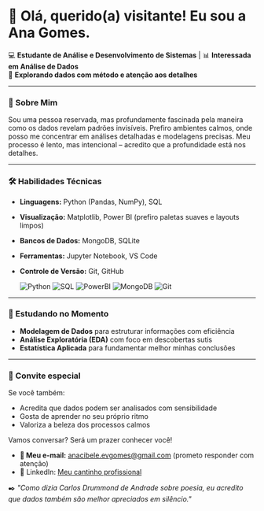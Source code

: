 # 🌼 Olá, querido(a) visitante! Eu sou a Ana Gomes.

💻 **Estudante de Análise e Desenvolvimento de Sistemas** | 📊 **Interessada em Análise de Dados**  
🌱 **Explorando dados com método e atenção aos detalhes**   

---

### 🦉 Sobre Mim  
Sou uma pessoa reservada, mas profundamente fascinada pela maneira como os dados revelam padrões invisíveis. Prefiro ambientes calmos, onde posso me concentrar em análises detalhadas e modelagens precisas. Meu processo é lento, mas intencional – acredito que a profundidade está nos detalhes.  

---

### 🛠 Habilidades Técnicas  
- **Linguagens:** Python (Pandas, NumPy), SQL  
- **Visualização:** Matplotlib, Power BI (prefiro paletas suaves e layouts limpos)  
- **Bancos de Dados:** MongoDB, SQLite  
- **Ferramentas:** Jupyter Notebook, VS Code  
- **Controle de Versão:** Git, GitHub

  ![Python](https://img.shields.io/badge/Python-2e8b57?style=flat&logo=python&logoColor=white)
    ![SQL](https://img.shields.io/badge/SQL-3a5f0b?style=flat&logo=postgresql&logoColor=white)
      ![PowerBI](https://img.shields.io/badge/Power_BI-4caf50?style=flat&logo=powerbi&logoColor=white)
![MongoDB](https://img.shields.io/badge/MongoDB-228b22?style=flat&logo=mongodb&logoColor=white)
![Git](https://img.shields.io/badge/Git-2e8b57?style=flat&logo=git&logoColor=white)

---

### 📖 Estudando no Momento  
- **Modelagem de Dados** para estruturar informações com eficiência  
- **Análise Exploratória (EDA)** com foco em descobertas sutis  
- **Estatística Aplicada** para fundamentar melhor minhas conclusões  

---

### 💌 Convite especial

Se você também:
- Acredita que dados podem ser analisados com sensibilidade
- Gosta de aprender no seu próprio ritmo
- Valoriza a beleza dos processos calmos

Vamos conversar? Será um prazer conhecer você!

- **📩 Meu e-mail:**  anacibele.evgomes@gmail.com (prometo responder com atenção)
- 🌱 LinkedIn: [Meu cantinho profissional](https://www.linkedin.com/in/anaevgomes/)

✒️ *"Como dizia Carlos Drummond de Andrade sobre poesia, eu acredito que dados também são melhor apreciados em silêncio."*  
